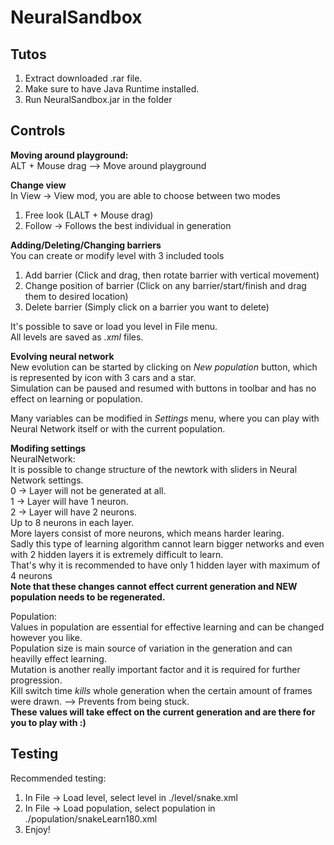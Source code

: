 # NeuralSandbox
## Tutos
1. Extract downloaded .rar file.
2. Make sure to have Java Runtime installed.
3. Run NeuralSandbox.jar in the folder

## Controls
**Moving around playground:**  
ALT + Mouse drag --> Move around playground

**Change view**  
In View -> View mod, you are able to choose between two modes  
  1. Free look (LALT + Mouse drag)  
  2. Follow -> Follows the best individual in generation  
  
**Adding/Deleting/Changing barriers**  
You can create or modify level with 3 included tools  
  1. Add barrier (Click and drag, then rotate barrier with vertical movement)  
  2. Change position of barrier (Click on any barrier/start/finish and drag them to desired location)  
  3. Delete barrier (Simply click on a barrier you want to delete)  

It's possible to save or load you level in File menu.  
All levels are saved as *.xml* files.  

**Evolving neural network**  
New evolution can be started by clicking on *New population* button, which is represented by icon with 3 cars and a star.  
Simulation can be paused and resumed with buttons in toolbar and has no effect on learning or population.  

Many variables can be modified in *Settings* menu, where you can play with Neural Network itself or with the current population.  

**Modifing settings**  
NeuralNetwork:  
It is possible to change structure of the newtork with sliders in Neural Network settings.  
0 -> Layer will not be generated at all.  
1 -> Layer will have 1 neuron.  
2 -> Layer will have 2 neurons.  
Up to 8 neurons in each layer.  
More layers consist of more neurons, which means harder learing.  
Sadly this type of learning algorithm cannot learn bigger networks and even with 2 hidden layers it is extremely difficult to learn.  
That's why it is recommended to have only 1 hidden layer with maximum of 4 neurons  
**Note that these changes cannot effect current generation and NEW population needs to be regenerated.**

Population:  
Values in population are essential for effective learning and can be changed however you like.  
Population size is main source of variation in the generation and can heavilly effect learning.  
Mutation is another really important factor and it is required for further progression.  
Kill switch time *kills* whole generation when the certain amount of frames were drawn. --> Prevents from being stuck.    
**These values will take effect on the current generation and are there for you to play with :)**  


## Testing
Recommended testing:  
1.  In File -> Load level, select level in ./level/snake.xml  
2.  In File -> Load population, select population in ./population/snakeLearn180.xml  
3.  Enjoy!
